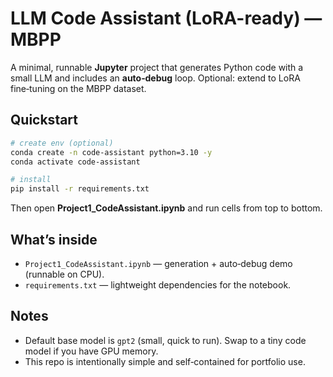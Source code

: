 # LLM Code Assistant (LoRA-ready) — MBPP

A minimal, runnable **Jupyter** project that generates Python code with a small LLM and includes an **auto‑debug** loop. Optional: extend to LoRA fine‑tuning on the MBPP dataset.

## Quickstart
```bash
# create env (optional)
conda create -n code-assistant python=3.10 -y
conda activate code-assistant

# install
pip install -r requirements.txt
```

Then open **Project1_CodeAssistant.ipynb** and run cells from top to bottom.

## What’s inside
- `Project1_CodeAssistant.ipynb` — generation + auto‑debug demo (runnable on CPU).
- `requirements.txt` — lightweight dependencies for the notebook.

## Notes
- Default base model is `gpt2` (small, quick to run). Swap to a tiny code model if you have GPU memory.
- This repo is intentionally simple and self‑contained for portfolio use.
